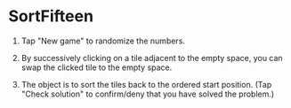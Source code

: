 # SortFifteen

1) Tap "New game" to randomize the numbers.

2) By successively clicking on a tile adjacent to the empty space, you can swap the clicked tile to the empty space.

3) The object is to sort the tiles back to the ordered start position. (Tap "Check solution" to confirm/deny that you have solved the problem.)
